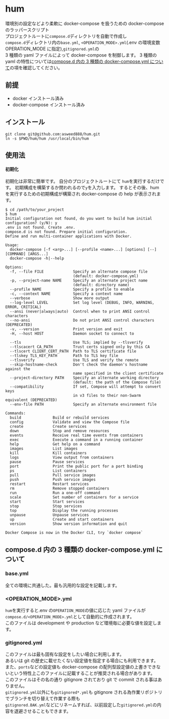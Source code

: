 # hum

環境別の設定などより柔軟に docker-compose を扱うための docker-compose のラッパースクリプト  
プロジェクトルートに`compose.d`ディレクトリを自動で作成し  
`compose.d`ディレクトリ内の`base.yml`, `<OPERATION_MODE>.yml`(.env の環境変数 OPERATION_MODE に指定),`gitignored.yml`の  
3 種類の yaml ファイルによって docker-compose を制御します。
3 種類の yaml の特性については[compose.d 内の 3 種類の docker-compose.yml について](https://github.com/asweed888/hum#composed-%E5%86%85%E3%81%AE-3-%E7%A8%AE%E9%A1%9E%E3%81%AE-docker-composeyml-%E3%81%AB%E3%81%A4%E3%81%84%E3%81%A6)の項を確認してください。

## 前提

- docker インストール済み
- docker-compose インストール済み

## インストール

```
git clone git@github.com:asweed888/hum.git
ln -s $PWD/hum/hum /usr/local/bin/hum
```

## 使用法

#### 初期化

初期化は非常に簡単です。
自分のプロジェクトルートにて
`hum`を実行するだけです。
初期構成を構築するか問われるので`y`を入力します。
するとその後、hum を実行するための初期構成が構築され
docker-compose の help が表示されます。

```
$ cd /path/to/your_project
$ hum
Initial configuration not found, do you want to build hum initial configuration? (y/N): y
.env is not found. Create .env.
compose.d is not found. Prepare initial configuration.
Define and run multi-container applications with Docker.

Usage:
  docker-compose [-f <arg>...] [--profile <name>...] [options] [--] [COMMAND] [ARGS...]
  docker-compose -h|--help

Options:
  -f, --file FILE             Specify an alternate compose file
                              (default: docker-compose.yml)
  -p, --project-name NAME     Specify an alternate project name
                              (default: directory name)
  --profile NAME              Specify a profile to enable
  -c, --context NAME          Specify a context name
  --verbose                   Show more output
  --log-level LEVEL           Set log level (DEBUG, INFO, WARNING, ERROR, CRITICAL)
  --ansi (never|always|auto)  Control when to print ANSI control characters
  --no-ansi                   Do not print ANSI control characters (DEPRECATED)
  -v, --version               Print version and exit
  -H, --host HOST             Daemon socket to connect to

  --tls                       Use TLS; implied by --tlsverify
  --tlscacert CA_PATH         Trust certs signed only by this CA
  --tlscert CLIENT_CERT_PATH  Path to TLS certificate file
  --tlskey TLS_KEY_PATH       Path to TLS key file
  --tlsverify                 Use TLS and verify the remote
  --skip-hostname-check       Don't check the daemon's hostname against the
                              name specified in the client certificate
  --project-directory PATH    Specify an alternate working directory
                              (default: the path of the Compose file)
  --compatibility             If set, Compose will attempt to convert keys
                              in v3 files to their non-Swarm equivalent (DEPRECATED)
  --env-file PATH             Specify an alternate environment file

Commands:
  build              Build or rebuild services
  config             Validate and view the Compose file
  create             Create services
  down               Stop and remove resources
  events             Receive real time events from containers
  exec               Execute a command in a running container
  help               Get help on a command
  images             List images
  kill               Kill containers
  logs               View output from containers
  pause              Pause services
  port               Print the public port for a port binding
  ps                 List containers
  pull               Pull service images
  push               Push service images
  restart            Restart services
  rm                 Remove stopped containers
  run                Run a one-off command
  scale              Set number of containers for a service
  start              Start services
  stop               Stop services
  top                Display the running processes
  unpause            Unpause services
  up                 Create and start containers
  version            Show version information and quit

Docker Compose is now in the Docker CLI, try `docker compose`
```

## compose.d 内の 3 種類の docker-compose.yml について

### base.yml

全ての環境に共通した。最も汎用的な設定を記載します。

### <OPERATION_MODE>.yml

`hum`を実行すると.env の`OPERATION_MODE`の値に応じた yaml ファイルが`compose.d/<OPERATION_MODE>.yml`として自動的に作成されます。  
このファイルは development や production など環境毎に必要な値を設定します。

### gitignored.yml

このファイルは最も固有な設定をしたい場合に利用します。  
あるいは git の歴史に載せたくない設定値を指定する場合にも利用できます。  
また、`ports`などの設定値も docker-compose の配列型設定値の上書きできないという特性上このファイルに記載することが推奨される場合があります。  
このファイルはその名の通り gitignore されており git で commit される事はありません。  
`gitignored.yml`以外にも`gitignored*.yml`も gitignore される為作業リポジトリでブランチを切り替えて作業する際も  
`gitignored.BAK.yml`などにリネームすれば、以前設定した`gitignored.yml`の内容を退避させることもできます。
